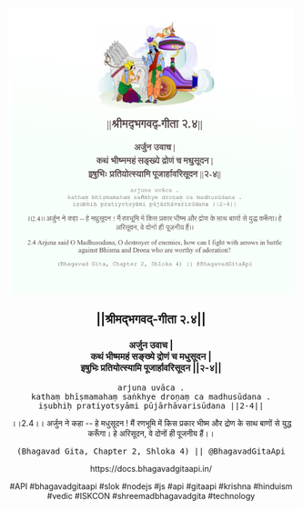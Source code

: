 <img src="../../asset/BG_2_4.png"/>
<center><h2>||श्रीमद्‍भगवद्‍-गीता २.४||</h2>
<h3>अर्जुन उवाच |<br/>कथं भीष्ममहं सङ्ख्ये द्रोणं च मधुसूदन |<br/>इषुभिः प्रतियोत्स्यामि पूजार्हावरिसूदन ||२-४||</h3>
<pre>arjuna uvāca .<br/>kathaṃ bhīṣmamahaṃ saṅkhye droṇaṃ ca madhusūdana .<br/>iṣubhiḥ pratiyotsyāmi pūjārhāvarisūdana ||2-4||</pre>
<p>।।2.4।। अर्जुन ने कहा -- हे मधुसूदन ! मैं रणभूमि में किस प्रकार भीष्म और द्रोण के साथ बाणों से युद्ध करूँगा। हे अरिसूदन, वे दोनों ही पूजनीय हैं।।</p>
<pre>(Bhagavad Gita, Chapter 2, Shloka 4) || @BhagavadGitaApi</pre><p>https://docs.bhagavadgitaapi.in/</p><p>#API #bhagavadgitaapi #slok #nodejs #js #api #gitaapi #krishna #hinduism #vedic #ISKCON #shreemadbhagavadgita #technology</p></center>